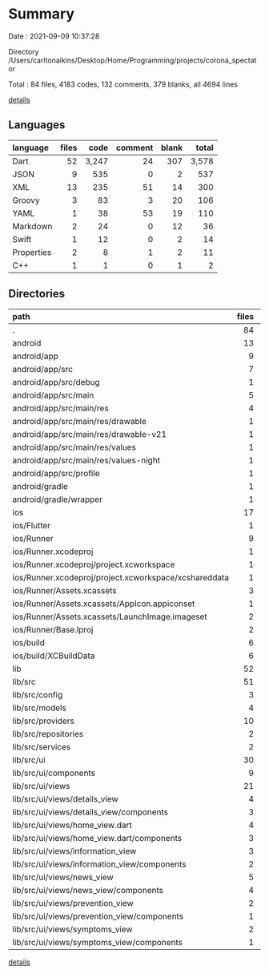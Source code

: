 # Summary

Date : 2021-09-09 10:37:28

Directory /Users/carltonaikins/Desktop/Home/Programming/projects/corona_spectator

Total : 84 files,  4183 codes, 132 comments, 379 blanks, all 4694 lines

[details](details.md)

## Languages
| language | files | code | comment | blank | total |
| :--- | ---: | ---: | ---: | ---: | ---: |
| Dart | 52 | 3,247 | 24 | 307 | 3,578 |
| JSON | 9 | 535 | 0 | 2 | 537 |
| XML | 13 | 235 | 51 | 14 | 300 |
| Groovy | 3 | 83 | 3 | 20 | 106 |
| YAML | 1 | 38 | 53 | 19 | 110 |
| Markdown | 2 | 24 | 0 | 12 | 36 |
| Swift | 1 | 12 | 0 | 2 | 14 |
| Properties | 2 | 8 | 1 | 2 | 11 |
| C++ | 1 | 1 | 0 | 1 | 2 |

## Directories
| path | files | code | comment | blank | total |
| :--- | ---: | ---: | ---: | ---: | ---: |
| . | 84 | 4,183 | 132 | 379 | 4,694 |
| android | 13 | 192 | 53 | 31 | 276 |
| android/app | 9 | 150 | 52 | 20 | 222 |
| android/app/src | 7 | 55 | 49 | 9 | 113 |
| android/app/src/debug | 1 | 3 | 3 | 1 | 7 |
| android/app/src/main | 5 | 49 | 43 | 7 | 99 |
| android/app/src/main/res | 4 | 26 | 32 | 6 | 64 |
| android/app/src/main/res/drawable | 1 | 4 | 7 | 2 | 13 |
| android/app/src/main/res/drawable-v21 | 1 | 4 | 7 | 2 | 13 |
| android/app/src/main/res/values | 1 | 9 | 9 | 1 | 19 |
| android/app/src/main/res/values-night | 1 | 9 | 9 | 1 | 19 |
| android/app/src/profile | 1 | 3 | 3 | 1 | 7 |
| android/gradle | 1 | 5 | 1 | 1 | 7 |
| android/gradle/wrapper | 1 | 5 | 1 | 1 | 7 |
| ios | 17 | 685 | 2 | 12 | 699 |
| ios/Flutter | 1 | 26 | 0 | 1 | 27 |
| ios/Runner | 9 | 307 | 2 | 10 | 319 |
| ios/Runner.xcodeproj | 1 | 8 | 0 | 1 | 9 |
| ios/Runner.xcodeproj/project.xcworkspace | 1 | 8 | 0 | 1 | 9 |
| ios/Runner.xcodeproj/project.xcworkspace/xcshareddata | 1 | 8 | 0 | 1 | 9 |
| ios/Runner/Assets.xcassets | 3 | 148 | 0 | 4 | 152 |
| ios/Runner/Assets.xcassets/AppIcon.appiconset | 1 | 122 | 0 | 1 | 123 |
| ios/Runner/Assets.xcassets/LaunchImage.imageset | 2 | 26 | 0 | 3 | 29 |
| ios/Runner/Base.lproj | 2 | 61 | 2 | 2 | 65 |
| ios/build | 6 | 344 | 0 | 0 | 344 |
| ios/build/XCBuildData | 6 | 344 | 0 | 0 | 344 |
| lib | 52 | 3,247 | 24 | 307 | 3,578 |
| lib/src | 51 | 3,210 | 23 | 300 | 3,533 |
| lib/src/config | 3 | 96 | 0 | 10 | 106 |
| lib/src/models | 4 | 478 | 0 | 49 | 527 |
| lib/src/providers | 10 | 70 | 0 | 20 | 90 |
| lib/src/repositories | 2 | 42 | 4 | 20 | 66 |
| lib/src/services | 2 | 157 | 1 | 52 | 210 |
| lib/src/ui | 30 | 2,367 | 18 | 149 | 2,534 |
| lib/src/ui/components | 9 | 1,054 | 0 | 41 | 1,095 |
| lib/src/ui/views | 21 | 1,313 | 18 | 108 | 1,439 |
| lib/src/ui/views/details_view | 4 | 360 | 0 | 23 | 383 |
| lib/src/ui/views/details_view/components | 3 | 262 | 0 | 16 | 278 |
| lib/src/ui/views/home_view.dart | 4 | 250 | 0 | 21 | 271 |
| lib/src/ui/views/home_view.dart/components | 3 | 161 | 0 | 15 | 176 |
| lib/src/ui/views/information_view | 3 | 370 | 8 | 18 | 396 |
| lib/src/ui/views/information_view/components | 2 | 57 | 1 | 6 | 64 |
| lib/src/ui/views/news_view | 5 | 222 | 10 | 22 | 254 |
| lib/src/ui/views/news_view/components | 4 | 178 | 10 | 16 | 204 |
| lib/src/ui/views/prevention_view | 2 | 29 | 0 | 7 | 36 |
| lib/src/ui/views/prevention_view/components | 1 | 11 | 0 | 3 | 14 |
| lib/src/ui/views/symptoms_view | 2 | 27 | 0 | 7 | 34 |
| lib/src/ui/views/symptoms_view/components | 1 | 11 | 0 | 3 | 14 |

[details](details.md)